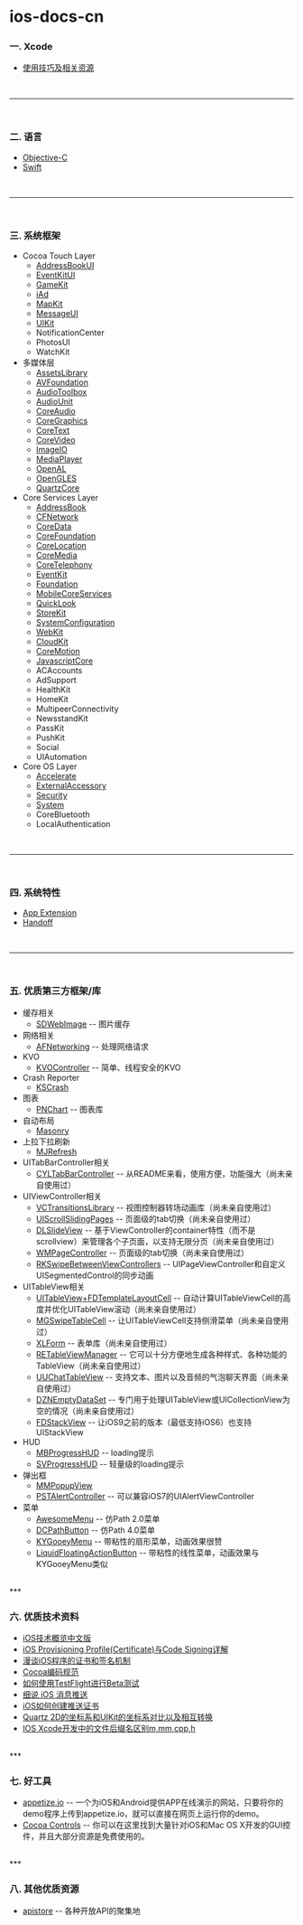 # ios-docs-cn


### 一. Xcode

* [使用技巧及相关资源](./xcode/readme.md)

<br>

***

<br>

### 二. 语言

* [Objective-C](./objc/readme.md)
* [Swift](./swift/readme.md)

<br>

***

<br>

### 三. 系统框架

* Cocoa Touch Layer
	* [AddressBookUI](./framework/AddressBookUI)
	* [EventKitUI](./framework/EventKitUI)
	* [GameKit](./framework/GameKit)
	* [iAd](./framework/iAd)
	* [MapKit](./framework/MapKit)
	* [MessageUI](./framework/MessageUI)
	* [UIKit](./framework/UIKit)
	* NotificationCenter
	* PhotosUI
	* WatchKit
* 多媒体层
	* [AssetsLibrary](./framework/AssetsLibrary)
	* [AVFoundation](./framework/AVFoundation)
	* [AudioToolbox](./framework/AudioToolbox)
	* [AudioUnit](./framework/AudioUnit)
	* [CoreAudio](./framework/CoreAudio)
	* [CoreGraphics](./framework/CoreGraphics)
	* [CoreText](./framework/CoreText)
	* [CoreVideo](./framework/CoreVideo)
	* [ImageIO](./framework/ImageIO)
	* [MediaPlayer](./framework/MediaPlayer)
	* [OpenAL](./framework/OpenAL)
	* [OpenGLES](./framework/OpenGLES)
	* [QuartzCore](./framework/QuartzCore)
* Core Services Layer
	* [AddressBook](./framework/AddressBook)
	* [CFNetwork](./framework/CFNetwork)
	* [CoreData](./framework/CoreData)
	* [CoreFoundation](./framework/CoreFoundation)
	* [CoreLocation](./framework/CoreLocation)
	* [CoreMedia](./framework/CoreMedia)
	* [CoreTelephony](./framework/CoreTelephony)
	* [EventKit](./framework/EventKit)
	* [Foundation](./framework/Foundation)
	* [MobileCoreServices](./framework/MobileCoreServices)
	* [QuickLook](./framework/QuickLook)
	* [StoreKit](./framework/StoreKit)
	* [SystemConfiguration](./framework/SystemConfiguration)
	* [WebKit](./framework/WebKit)
	* [CloudKit](./framework/CloudKit)
	* [CoreMotion](./framework/CoreMotion)
	* [JavascriptCore](./framework/JavaScriptCore)
	* ACAccounts
	* AdSupport
	* HealthKit
	* HomeKit
	* MultipeerConnectivity
	* NewsstandKit
	* PassKit
	* PushKit
	* Social
	* UIAutomation
* Core OS Layer
	* [Accelerate](./framework/Accelerate)
	* [ExternalAccessory](./framework/ExternalAccessory)
	* [Security](./framework/Security)
	* [System](./framework/System)
	* CoreBluetooth
	* LocalAuthentication

<br>

***

<br>

### 四. 系统特性

* [App Extension](./AppExtension)
* [Handoff](./Handoff)

<br>

***

<br>

### 五. 优质第三方框架/库

* 缓存相关
	* [SDWebImage](https://github.com/rs/SDWebImage) -- 图片缓存
* 网络相关
	* [AFNetworking](https://github.com/AFNetworking/AFNetworking) -- 处理网络请求
* KVO
	* [KVOController](https://github.com/facebook/KVOController) -- 简单、线程安全的KVO
* Crash Reporter
	* [KSCrash](https://github.com/kstenerud/KSCrash)
* 图表
	* [PNChart](https://github.com/kevinzhow/PNChart) -- 图表库
* 自动布局
	* [Masonry](https://github.com/Masonry/Masonry)
* 上拉下拉刷新
	* [MJRefresh](https://github.com/CoderMJLee/MJRefresh)
* UITabBarController相关
	* [CYLTabBarController](https://github.com/ChenYilong/CYLTabBarController) -- 从README来看，使用方便，功能强大（尚未亲自使用过）
* UIViewController相关
	* [VCTransitionsLibrary](https://github.com/ColinEberhardt/VCTransitionsLibrary)  -- 视图控制器转场动画库（尚未亲自使用过）
	* [UIScrollSlidingPages](https://github.com/TomThorpe/UIScrollSlidingPages) -- 页面级的tab切换（尚未亲自使用过）
	* [DLSlideView](https://github.com/agdsdl/DLSlideView) -- 基于ViewController的container特性（而不是scrollview）来管理各个子页面，以支持无限分页（尚未亲自使用过）
	* [WMPageController](https://github.com/wangmchn/WMPageController) -- 页面级的tab切换（尚未亲自使用过）
	* [RKSwipeBetweenViewControllers](https://github.com/cwRichardKim/RKSwipeBetweenViewControllers) -- UIPageViewController和自定义UISegmentedControl的同步动画
* UITableView相关
	* [UITableView+FDTemplateLayoutCell](https://github.com/forkingdog/UITableView-FDTemplateLayoutCell) -- 自动计算UITableViewCell的高度并优化UITableView滚动（尚未亲自使用过）
	* [MGSwipeTableCell](https://github.com/MortimerGoro/MGSwipeTableCell) -- 让UITableViewCell支持侧滑菜单（尚未亲自使用过）
	* [XLForm](https://github.com/xmartlabs/XLForm) -- 表单库（尚未亲自使用过）
	* [RETableViewManager](https://github.com/romaonthego/RETableViewManager) -- 它可以十分方便地生成各种样式、各种功能的TableView（尚未亲自使用过）
	* [UUChatTableView](https://github.com/ZhipingYang/UUChatTableView) -- 支持文本、图片以及音频的气泡聊天界面（尚未亲自使用过）
	* [DZNEmptyDataSet](https://github.com/dzenbot/DZNEmptyDataSet) -- 专门用于处理UITableView或UICollectionView为空的情况（尚未亲自使用过）
	* [FDStackView](https://github.com/forkingdog/FDStackView) -- 让iOS9之前的版本（最低支持iOS6）也支持UIStackView
* HUD
	* [MBProgressHUD](https://github.com/jdg/MBProgressHUD) -- loading提示
	* [SVProgressHUD](https://github.com/samvermette/SVProgressHUD) -- 轻量级的loading提示
* 弹出框
	* [MMPopupView](https://github.com/adad184/MMPopupView)
	* [PSTAlertController](https://github.com/steipete/PSTAlertController) -- 可以兼容iOS7的UIAlertViewController
* 菜单
	* [AwesomeMenu](https://github.com/levey/AwesomeMenu) -- 仿Path 2.0菜单
	* [DCPathButton](https://github.com/Tangdixi/DCPathButton) -- 仿Path 4.0菜单
	* [KYGooeyMenu](https://github.com/KittenYang/KYGooeyMenu) -- 带粘性的扇形菜单，动画效果很赞
	* [LiquidFloatingActionButton](https://github.com/yoavlt/LiquidFloatingActionButton) -- 带粘性的线性菜单，动画效果与KYGooeyMenu类似


<br>
***
<br>


### 六. 优质技术资料

* [iOS技术概览中文版](./resource/iOS技术概览.pdf)
* [iOS Provisioning Profile(Certificate)与Code Signing详解](http://blog.csdn.net/phunxm/article/details/42685597)
* [漫谈iOS程序的证书和签名机制](http://www.pchou.info/ios/2015/12/14/ios-certification-and-code-sign.html)
* [Cocoa编码规范](http://www.cocoachina.com/ios/20150908/13335.html)
* [如何使用TestFlight进行Beta测试](http://www.cocoachina.com/ios/20141022/10009.html)
* [细说 iOS 消息推送](http://www.cocoachina.com/industry/20140528/8582.html)
* [iOS如何创建推送证书](http://jingyan.baidu.com/article/7082dc1c6bb86de40a89bd1a.html)
* [Quartz 2D的坐标系和UIKit的坐标系对比以及相互转换](https://www.ganlvji.com/quartz_2d_coordinate_uikit/)
* [IOS Xcode开发中的文件后缀名区别m,mm,cpp,h](http://www.xuebuyuan.com/2106036.html)


<br>
***
<br>


### 七. 好工具

* [appetize.io](https://appetize.io/) -- 一个为iOS和Android提供APP在线演示的网站，只要将你的demo程序上传到appetize.io，就可以直接在网页上运行你的demo。
* [Cocoa Controls](https://www.cocoacontrols.com/) -- 你可以在这里找到大量针对iOS和Mac OS X开发的GUI控件，并且大部分资源是免费使用的。


<br>
***
<br>


### 八. 其他优质资源

* [apistore](http://apistore.baidu.com/astore/index) -- 各种开放API的聚集地
